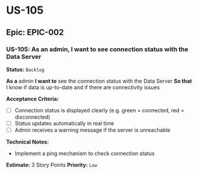# US-105

## Epic: EPIC-002

### US-105: As an admin, I want to see connection status with the Data Server
**Status:** `Backlog`

**As a** admin
**I want to** see the connection status with the Data Server
**So that** I know if data is up-to-date and if there are connectivity issues

**Acceptance Criteria:**
- [ ] Connection status is displayed clearly (e.g. green = connected, red = disconnected)
- [ ] Status updates automatically in real time
- [ ] Admin receives a warning message if the server is unreachable

**Technical Notes:**
- Implement a ping mechanism to check connection status

**Estimate:** 3 Story Points
**Priority:** `Low`